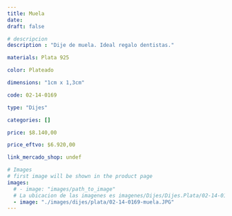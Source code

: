 ```yaml
---
title: Muela
date: 
draft: false

# descripcion
description : "Dije de muela. Ideal regalo dentistas."

materials: Plata 925

color: Plateado

dimensions: "1cm x 1,3cm"

code: 02-14-0169

type: "Dijes"

categories: []

price: $8.140,00

price_eftvo: $6.920,00

link_mercado_shop: undef

# Images
# first image will be shown in the product page
images:
  # - image: "images/path_to_image"
  # La ubicacion de las imagenes es imagenes/Dijes/Dijes.Plata/02-14-0169-muela
  - image: "./images/dijes/plata/02-14-0169-muela.JPG"
---
```

